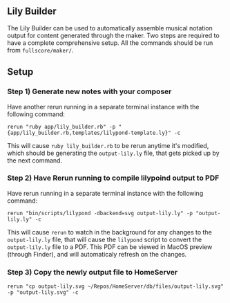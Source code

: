 ## Lily Builder

The Lily Builder can be used to automatically assemble musical notation output for content generated through the maker.  Two steps are required to have a complete comprehensive setup.  All the commands should be run from `fullscore/maker/`.

## Setup

### Step 1) Generate new notes with your composer

Have another rerun running in a separate terminal instance with the following command:

```
rerun "ruby app/lily_builder.rb" -p "{app/lily_builder.rb,templates/lilypond-template.ly}" -c
```

This will cause `ruby lily_builder.rb` to be rerun anytime it's modified, which should be generating the `output-lily.ly` file, that gets picked up by the next command.


### Step 2) Have Rerun running to compile lilypoind output to PDF

Have rerun running in a separate terminal instance with the following command:

```
rerun "bin/scripts/lilypond -dbackend=svg output-lily.ly" -p "output-lily.ly" -c
```

This will cause `rerun` to watch in the background for any changes to the `output-lily.ly` file, that will cause the `lilypond` script to convert the `output-lily.ly` file to a PDF.  This PDF can be viewed in MacOS preview (through Finder), and will automaticaly refresh on the changes.

### Step 3) Copy the newly output file to HomeServer

```
rerun "cp output-lily.svg ~/Repos/HomeServer/db/files/output-lily.svg" -p "output-lily.svg" -c
```
